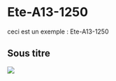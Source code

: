 # Ete-A13-1250
ceci est un exemple : Ete-A13-1250
## Sous titre
<img src = "https://idea-sandbox.com/blog_images/url.jpeg" >
